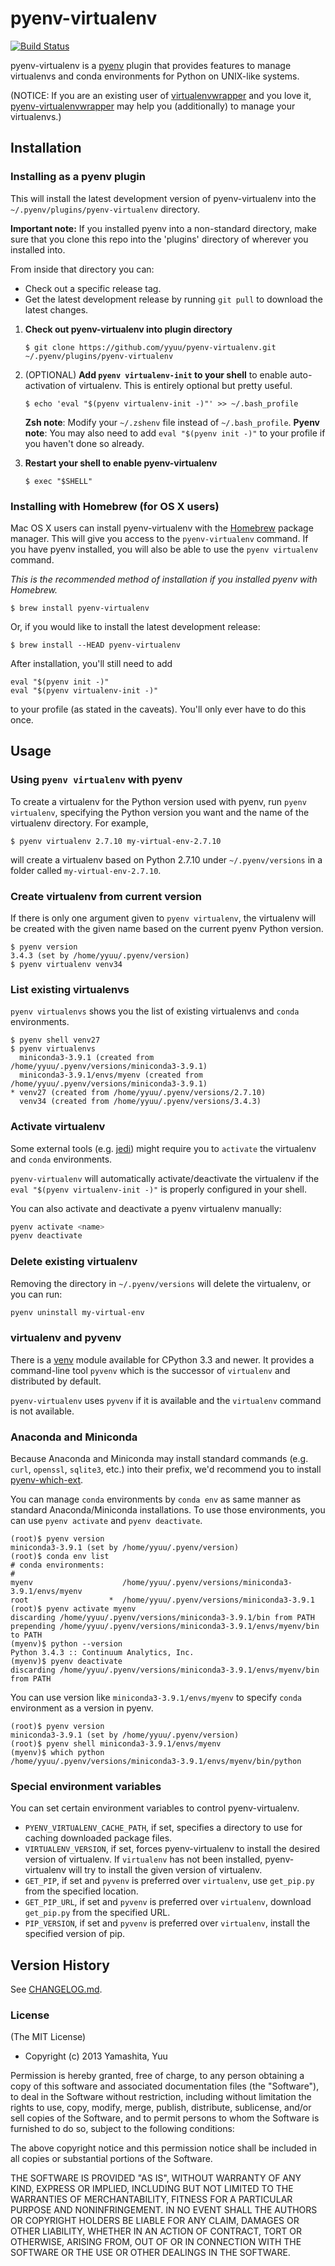 # pyenv-virtualenv

[![Build Status](https://travis-ci.org/yyuu/pyenv-virtualenv.svg)](https://travis-ci.org/yyuu/pyenv-virtualenv)

pyenv-virtualenv is a [pyenv](https://github.com/yyuu/pyenv) plugin
that provides features to manage virtualenvs and conda environments
for Python on UNIX-like systems.

(NOTICE: If you are an existing user of [virtualenvwrapper](http://pypi.python.org/pypi/virtualenvwrapper)
and you love it, [pyenv-virtualenvwrapper](https://github.com/yyuu/pyenv-virtualenvwrapper) may help you
(additionally) to manage your virtualenvs.)

## Installation

### Installing as a pyenv plugin

This will install the latest development version of pyenv-virtualenv into
the `~/.pyenv/plugins/pyenv-virtualenv` directory.

**Important note:**  If you installed pyenv into a non-standard directory, make
sure that you clone this repo into the 'plugins' directory of wherever you
installed into.

From inside that directory you can:
 - Check out a specific release tag.
 - Get the latest development release by running `git pull` to download the
   latest changes.

1. **Check out pyenv-virtualenv into plugin directory**

    ```
    $ git clone https://github.com/yyuu/pyenv-virtualenv.git ~/.pyenv/plugins/pyenv-virtualenv
    ```

2. (OPTIONAL) **Add `pyenv virtualenv-init` to your shell** to enable auto-activation of virtualenv. This is entirely optional but pretty useful.

    ```
    $ echo 'eval "$(pyenv virtualenv-init -)"' >> ~/.bash_profile
    ```

    **Zsh note**: Modify your `~/.zshenv` file instead of `~/.bash_profile`.
    **Pyenv note**: You may also need to add `eval "$(pyenv init -)"` to your profile if you haven't done so already.

3. **Restart your shell to enable pyenv-virtualenv**

    ```
    $ exec "$SHELL"
    ```


### Installing with Homebrew (for OS X users)

Mac OS X users can install pyenv-virtualenv with the
[Homebrew](http://brew.sh) package manager.
This will give you access to the `pyenv-virtualenv` command. If you have pyenv
installed, you will also be able to use the `pyenv virtualenv` command.

*This is the recommended method of installation if you installed pyenv
 with Homebrew.*

```
$ brew install pyenv-virtualenv
```

Or, if you would like to install the latest development release:

```
$ brew install --HEAD pyenv-virtualenv
```

After installation, you'll still need to add 
```
eval "$(pyenv init -)"
eval "$(pyenv virtualenv-init -)"
```
to your profile (as stated in the caveats). You'll only ever have to do this once.


## Usage

### Using `pyenv virtualenv` with pyenv

To create a virtualenv for the Python version used with pyenv, run
`pyenv virtualenv`, specifying the Python version you want and the name
of the virtualenv directory. For example,

```
$ pyenv virtualenv 2.7.10 my-virtual-env-2.7.10
```

will create a virtualenv based on Python 2.7.10 under `~/.pyenv/versions` in a
folder called `my-virtual-env-2.7.10`.


### Create virtualenv from current version

If there is only one argument given to `pyenv virtualenv`, the virtualenv will
be created with the given name based on the current pyenv Python version.

```
$ pyenv version
3.4.3 (set by /home/yyuu/.pyenv/version)
$ pyenv virtualenv venv34
```


### List existing virtualenvs

`pyenv virtualenvs` shows you the list of existing virtualenvs and `conda` environments.

```
$ pyenv shell venv27
$ pyenv virtualenvs
  miniconda3-3.9.1 (created from /home/yyuu/.pyenv/versions/miniconda3-3.9.1)
  miniconda3-3.9.1/envs/myenv (created from /home/yyuu/.pyenv/versions/miniconda3-3.9.1)
* venv27 (created from /home/yyuu/.pyenv/versions/2.7.10)
  venv34 (created from /home/yyuu/.pyenv/versions/3.4.3)
```


### Activate virtualenv

Some external tools (e.g. [jedi](https://github.com/davidhalter/jedi)) might
require you to `activate` the virtualenv and `conda` environments.

`pyenv-virtualenv` will automatically activate/deactivate the virtualenv if
the `eval "$(pyenv virtualenv-init -)"` is properly configured in your shell.

You can also activate and deactivate a pyenv virtualenv manually:

```sh
pyenv activate <name>
pyenv deactivate
```


### Delete existing virtualenv

Removing the directory in `~/.pyenv/versions` will delete the virtualenv, or you can run:

```sh
pyenv uninstall my-virtual-env
```


### virtualenv and pyvenv

There is a [venv](http://docs.python.org/3/library/venv.html) module available
for CPython 3.3 and newer.
It provides a command-line tool `pyvenv` which is the successor of `virtualenv`
and distributed by default.

`pyenv-virtualenv` uses `pyvenv` if it is available and the `virtualenv`
command is not available.


### Anaconda and Miniconda

Because Anaconda and Miniconda may install standard commands (e.g. `curl`, `openssl`, `sqlite3`, etc.) into their prefix,
we'd recommend you to install [pyenv-which-ext](https://github.com/yyuu/pyenv-which-ext).

You can manage `conda` environments by `conda env` as same manner as standard Anaconda/Miniconda installations.
To use those environments, you can use `pyenv activate` and `pyenv deactivate`.

```
(root)$ pyenv version
miniconda3-3.9.1 (set by /home/yyuu/.pyenv/version)
(root)$ conda env list
# conda environments:
#
myenv                    /home/yyuu/.pyenv/versions/miniconda3-3.9.1/envs/myenv
root                  *  /home/yyuu/.pyenv/versions/miniconda3-3.9.1
(root)$ pyenv activate myenv
discarding /home/yyuu/.pyenv/versions/miniconda3-3.9.1/bin from PATH
prepending /home/yyuu/.pyenv/versions/miniconda3-3.9.1/envs/myenv/bin to PATH
(myenv)$ python --version
Python 3.4.3 :: Continuum Analytics, Inc.
(myenv)$ pyenv deactivate
discarding /home/yyuu/.pyenv/versions/miniconda3-3.9.1/envs/myenv/bin from PATH
```

You can use version like `miniconda3-3.9.1/envs/myenv` to specify `conda` environment as a version in pyenv.

```
(root)$ pyenv version
miniconda3-3.9.1 (set by /home/yyuu/.pyenv/version)
(root)$ pyenv shell miniconda3-3.9.1/envs/myenv
(myenv)$ which python
/home/yyuu/.pyenv/versions/miniconda3-3.9.1/envs/myenv/bin/python
```


### Special environment variables

You can set certain environment variables to control pyenv-virtualenv.

* `PYENV_VIRTUALENV_CACHE_PATH`, if set, specifies a directory to use for
  caching downloaded package files.
* `VIRTUALENV_VERSION`, if set, forces pyenv-virtualenv to install the desired
  version of virtualenv. If `virtualenv` has not been installed,
  pyenv-virtualenv will try to install the given version of virtualenv.
* `GET_PIP`, if set and `pyvenv` is preferred over `virtualenv`,
  use `get_pip.py` from the specified location.
* `GET_PIP_URL`, if set and `pyvenv` is preferred over
  `virtualenv`, download `get_pip.py` from the specified URL.
* `PIP_VERSION`, if set and `pyvenv` is preferred
  over `virtualenv`, install the specified version of pip.


## Version History

See [CHANGELOG.md](CHANGELOG.md).


### License

(The MIT License)

* Copyright (c) 2013 Yamashita, Yuu

Permission is hereby granted, free of charge, to any person obtaining
a copy of this software and associated documentation files (the
"Software"), to deal in the Software without restriction, including
without limitation the rights to use, copy, modify, merge, publish,
distribute, sublicense, and/or sell copies of the Software, and to
permit persons to whom the Software is furnished to do so, subject to
the following conditions:

The above copyright notice and this permission notice shall be
included in all copies or substantial portions of the Software.

THE SOFTWARE IS PROVIDED "AS IS", WITHOUT WARRANTY OF ANY KIND,
EXPRESS OR IMPLIED, INCLUDING BUT NOT LIMITED TO THE WARRANTIES OF
MERCHANTABILITY, FITNESS FOR A PARTICULAR PURPOSE AND
NONINFRINGEMENT. IN NO EVENT SHALL THE AUTHORS OR COPYRIGHT HOLDERS BE
LIABLE FOR ANY CLAIM, DAMAGES OR OTHER LIABILITY, WHETHER IN AN ACTION
OF CONTRACT, TORT OR OTHERWISE, ARISING FROM, OUT OF OR IN CONNECTION
WITH THE SOFTWARE OR THE USE OR OTHER DEALINGS IN THE SOFTWARE.
